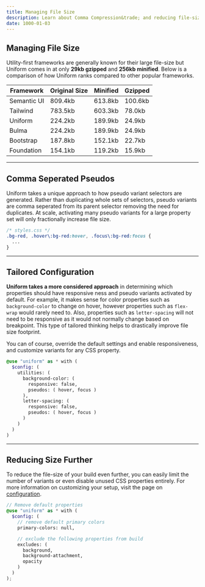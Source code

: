 ```yaml
---
title: Managing File Size
description: Learn about Comma Compression&trade; and reducing file-size.
date: 1000-01-03
---
```


## Managing File Size

Utility-first frameworks are generally known for their large file-size but Uniform comes in at only **29kb gzipped** and **256kb minified**. Below is a comparison of how Uniform ranks compared to other popular frameworks.

| Framework | Original Size | Minified | Gzipped |
| - | - | - | - |
| Semantic UI | 809.4kb | 613.8kb | 100.6kb |
| Tailwind | 783.5kb | 603.3kb | 78.0kb |
| Uniform | 224.2kb | 189.9kb | 24.9kb |
| Bulma | 224.2kb | 189.9kb | 24.9kb |
| Bootstrap | 187.8kb | 152.1kb | 22.7kb |
| Foundation | 154.1kb | 119.2kb | 15.9kb |

---

## Comma Seperated Pseudos

Uniform takes a unique approach to how pseudo variant selectors are generated. Rather than duplicating whole sets of selectors, pseudo variants are comma seperated from its parent selector removing the need for duplicates. At scale, activating many pseudo variants for a large property set will only fractionally increase file size.

```css
/* styles.css */
.bg-red, .hover\:bg-red:hover, .focus\:bg-red:focus {
  ...
}
```

---

## Tailored Configuration

**Uniform takes a more considered approach** in determining which properties should have responsive ness and pseudo variants activated by default. For example, it makes sense for color properties such as `background-color` to change on hover, however properties such as `flex-wrap` would rarely need to. Also, properties such as `letter-spacing` will not need to be responsive as it would not normally change based on breakpoint. This type of tailored thinking helps to drastically improve file size footprint. 

You can of course, override the default settings and enable responsiveness, and customize variants for any CSS property.

```scss
@use "uniform" as * with (
  $config: (
    utilities: (
      background-color: (
        responsive: false,
        pseudos: ( hover, focus )
      ),
      letter-spacing: (
        responsive: false,
        pseudos: ( hover, focus )
      )
    )
  )
)
```

---

## Reducing Size Further

To reduce the file-size of your build even further, you can easily limit the number of variants or even disable unused CSS properties entirely. For more information on customizing your setup, visit the page on <a class="hover:underline" href="/get-started/configuration">configuration</a>.

```scss
// Remove default properties
@use "uniform" as * with (
  $config: (
    // remove default primary colors
    primary-colors: null,

    // exclude the following properties from build
    excludes: (
      background,
      background-attachment,
      opacity
    )
  )
);
```